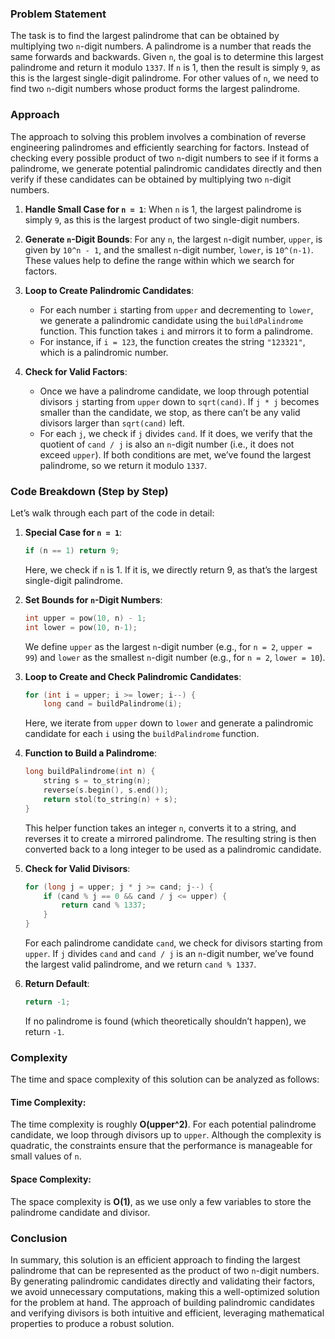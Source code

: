 ### Problem Statement

The task is to find the largest palindrome that can be obtained by multiplying two `n`-digit numbers. A palindrome is a number that reads the same forwards and backwards. Given `n`, the goal is to determine this largest palindrome and return it modulo `1337`. If `n` is 1, then the result is simply `9`, as this is the largest single-digit palindrome. For other values of `n`, we need to find two `n`-digit numbers whose product forms the largest palindrome.

### Approach

The approach to solving this problem involves a combination of reverse engineering palindromes and efficiently searching for factors. Instead of checking every possible product of two `n`-digit numbers to see if it forms a palindrome, we generate potential palindromic candidates directly and then verify if these candidates can be obtained by multiplying two `n`-digit numbers.

1. **Handle Small Case for `n = 1`**: When `n` is 1, the largest palindrome is simply `9`, as this is the largest product of two single-digit numbers.

2. **Generate `n`-Digit Bounds**: For any `n`, the largest `n`-digit number, `upper`, is given by `10^n - 1`, and the smallest `n`-digit number, `lower`, is `10^(n-1)`. These values help to define the range within which we search for factors.

3. **Loop to Create Palindromic Candidates**:
   - For each number `i` starting from `upper` and decrementing to `lower`, we generate a palindromic candidate using the `buildPalindrome` function. This function takes `i` and mirrors it to form a palindrome.
   - For instance, if `i = 123`, the function creates the string `"123321"`, which is a palindromic number.

4. **Check for Valid Factors**:
   - Once we have a palindrome candidate, we loop through potential divisors `j` starting from `upper` down to `sqrt(cand)`. If `j * j` becomes smaller than the candidate, we stop, as there can’t be any valid divisors larger than `sqrt(cand)` left.
   - For each `j`, we check if `j` divides `cand`. If it does, we verify that the quotient of `cand / j` is also an `n`-digit number (i.e., it does not exceed `upper`). If both conditions are met, we’ve found the largest palindrome, so we return it modulo `1337`.

### Code Breakdown (Step by Step)

Let’s walk through each part of the code in detail:

1. **Special Case for `n = 1`**:
   ```cpp
   if (n == 1) return 9;
   ```
   Here, we check if `n` is 1. If it is, we directly return 9, as that’s the largest single-digit palindrome.

2. **Set Bounds for `n`-Digit Numbers**:
   ```cpp
   int upper = pow(10, n) - 1;
   int lower = pow(10, n-1);
   ```
   We define `upper` as the largest `n`-digit number (e.g., for `n = 2`, `upper = 99`) and `lower` as the smallest `n`-digit number (e.g., for `n = 2`, `lower = 10`).

3. **Loop to Create and Check Palindromic Candidates**:
   ```cpp
   for (int i = upper; i >= lower; i--) {
       long cand = buildPalindrome(i);
   ```
   Here, we iterate from `upper` down to `lower` and generate a palindromic candidate for each `i` using the `buildPalindrome` function.

4. **Function to Build a Palindrome**:
   ```cpp
   long buildPalindrome(int n) {
       string s = to_string(n);
       reverse(s.begin(), s.end());
       return stol(to_string(n) + s);
   }
   ```
   This helper function takes an integer `n`, converts it to a string, and reverses it to create a mirrored palindrome. The resulting string is then converted back to a long integer to be used as a palindromic candidate.

5. **Check for Valid Divisors**:
   ```cpp
   for (long j = upper; j * j >= cand; j--) {
       if (cand % j == 0 && cand / j <= upper) {
           return cand % 1337;
       }
   }
   ```
   For each palindrome candidate `cand`, we check for divisors starting from `upper`. If `j` divides `cand` and `cand / j` is an `n`-digit number, we’ve found the largest valid palindrome, and we return `cand % 1337`.

6. **Return Default**:
   ```cpp
   return -1;
   ```
   If no palindrome is found (which theoretically shouldn’t happen), we return `-1`.

### Complexity

The time and space complexity of this solution can be analyzed as follows:

#### Time Complexity:
The time complexity is roughly **O(upper^2)**. For each potential palindrome candidate, we loop through divisors up to `upper`. Although the complexity is quadratic, the constraints ensure that the performance is manageable for small values of `n`.

#### Space Complexity:
The space complexity is **O(1)**, as we use only a few variables to store the palindrome candidate and divisor.

### Conclusion

In summary, this solution is an efficient approach to finding the largest palindrome that can be represented as the product of two `n`-digit numbers. By generating palindromic candidates directly and validating their factors, we avoid unnecessary computations, making this a well-optimized solution for the problem at hand. The approach of building palindromic candidates and verifying divisors is both intuitive and efficient, leveraging mathematical properties to produce a robust solution.